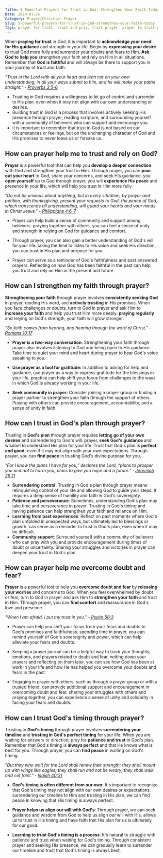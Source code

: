 ```yaml
---
Title: 5 Powerful Prayers for Trust in God: Strengthen Your Faith Today
Date: 2024-07-26
Category: Prayer/Christian Prayer
Slug: 5-powerful-prayers-for-trust-in-god-strengthen-your-faith-today
Tags: prayer for trust, trust and pray, trust prayer, prayer to trust god, prayer to trust in god, prayer to strengthen faith, prayer, christian prayer
---
```

When **praying for trust** in God, it is important to **acknowledge your need for His guidance** and strength in your life. Begin by **expressing your desire** to trust God more fully and surrender your doubts and fears to Him. **Ask God to help you** strengthen your faith and rely on Him in all situations. Remember that **God is faithful** and will always be there to support you in your journey of trust and faith.

*"Trust in the Lord with all your heart and lean not on your own understanding; in all your ways submit to him, and he will make your paths straight." - [Proverbs 3:5-6](https://www.bibleref.com/Proverbs/3/Proverbs-3-5.html)*

- Trusting in God requires a willingness to let go of control and surrender to His plan, even when it may not align with our own understanding or desires.
- Building trust in God is a process that involves actively seeking His presence through prayer, reading scripture, and surrounding yourself with a community of believers who can support and encourage you.
- It is important to remember that trust in God is not based on our circumstances or feelings, but on the unchanging character of God and His promises to never leave us or forsake us.


## How can prayer help me to trust and rely on God?

**Prayer** is a powerful tool that can help you **develop a deeper connection** with God and strengthen your trust in Him. Through prayer, you can **pour out your heart** to God, share your concerns, and seek His guidance.  you **open yourself** up to God through prayer, you will **experience His peace** and presence in your life, which will help you trust in Him more fully.

*"Do not be anxious about anything, but in every situation, by prayer and petition, with thanksgiving, present your requests to God.  the peace of God, which transcends all understanding, will guard your hearts and your minds in Christ Jesus." - [Philippians 4:6-7](https://www.bibleref.com/Philippians/4/Philippians-4-6.html)*

- Prayer can help build a sense of community and support among believers.  praying together with others, you can feel a sense of unity and strength in relying on God for guidance and comfort.
 
- Through prayer, you can also gain a better understanding of God's will for your life.  taking the time to listen to His voice and seek His direction, you can trust in His plan and purpose for you.

- Prayer can serve as a reminder of God's faithfulness and past answered prayers. Reflecting on how God has been faithful in the past can help you trust and rely on Him in the present and future.


## How can I strengthen my faith through prayer?

**Strengthening your faith** through prayer involves **consistently seeking God** in prayer, reading His word, and **actively trusting** in His promises. When you face challenges or doubts, turn to God in prayer and ask Him to **increase your faith** and help you trust Him more deeply.  **praying regularly** and relying on God's strength, your faith will grow stronger.

*"So faith comes from hearing, and hearing through the word of Christ." - [Romans 10:17](https://www.bibleref.com/Romans/10/Romans-10-17.html)*

- **Prayer is a two-way conversation:** Strengthening your faith through prayer also involves listening to God and being open to His guidance. Take time to quiet your mind and heart during prayer to hear God's voice speaking to you.
 
- **Use prayer as a tool for gratitude:** In addition to asking for help and guidance, use prayer as a way to express gratitude for the blessings in your life.  practice can help shift your focus from challenges to the ways in which God is already working in your life.
 
- **Seek community in prayer:** Consider joining a prayer group or finding a prayer partner to strengthen your faith through the support of others. Praying with others can provide encouragement, accountability, and a sense of unity in faith.


## How can I trust in God's plan through prayer?

Trusting in **God's plan** through prayer requires **letting go of your own desires** and surrendering to God's will.  prayer, **seek God's guidance** and wisdom to understand His plan for your life. Trust that God's plan is **perfect and good**, even if it may not align with your own expectations. Through prayer, you can **find peace** in trusting God's divine purpose for you.

*"For I know the plans I have for you,” declares the Lord, “plans to prosper you and not to harm you, plans to give you hope and a future." - [Jeremiah 29:11](https://www.bibleref.com/Jeremiah/29/Jeremiah-29-11.html)*

- **Surrendering control**: Trusting in God's plan through prayer means relinquishing control of your life and allowing God to guide your steps. It requires a deep sense of humility and faith in God's sovereignty.
- **Patience and perseverance**: Sometimes, understanding God's plan may take time and perseverance in prayer. Trusting in God's timing and having patience can help strengthen your faith and reliance on Him.
- **Learning from past experiences**: Reflect on past moments where God's plan unfolded in unexpected ways, but ultimately led to blessings or growth.  can serve as a reminder to trust in God's plan, even when it may be difficult.
- **Community support**: Surround yourself with a community of believers who can pray with you and provide encouragement during times of doubt or uncertainty. Sharing your struggles and victories in prayer can deepen your trust in God's plan.


## How can prayer help me overcome doubt and fear?

**Prayer** is a powerful tool to help you **overcome doubt and fear** by **releasing your worries** and concerns to God. When you feel overwhelmed by doubt or fear, turn to God in prayer and ask Him to **strengthen your faith** and trust in Him. Through prayer, you can **find comfort** and reassurance in God's love and presence.

*"When I am afraid, I put my trust in you." - [Psalm 56:3](https://www.bibleref.com/Psalm/56/Psalm-56-3.html)*

- Prayer can help you shift your focus from your fears and doubts to God's promises and faithfulness.  spending time in prayer, you can remind yourself of God's sovereignty and power, which can help alleviate your fears and doubts.

- Keeping a prayer journal can be a helpful way to track your thoughts, emotions, and prayers related to doubt and fear.  writing down your prayers and reflecting on them later, you can see how God has been at work in your life and how He has helped you overcome your doubts and fears in the past.

- Engaging in prayer with others, such as through a prayer group or with a trusted friend, can provide additional support and encouragement in overcoming doubt and fear.  sharing your struggles with others and praying together, you can experience a sense of unity and solidarity in facing your fears and doubts.


## How can I trust God's timing through prayer?

Trusting in **God's timing** through prayer involves **surrendering your timeline** and **trusting in God's perfect timing** for your life. When you are waiting for answers or direction, pray for **patience and trust** in God's plan. Remember that God's timing is **always perfect** and that He knows what is best for you. Through prayer, you can **find peace** in waiting on God's timing.

*"But they who wait for the Lord shall renew their strength; they shall mount up with wings like eagles; they shall run and not be weary; they shall walk and not faint." - [Isaiah 40:31](https://www.bibleref.com/Isaiah/40/Isaiah-40-31.html)*

- **God's timing is often different from our own**: It's important to recognize that God's timing may not align with our own desires or expectations.  surrendering our timeline to Him and trusting in His plan, we can find peace in knowing that His timing is always perfect.

- **Prayer helps us align our will with God's**: Through prayer, we can seek guidance and wisdom from God to help us align our will with His.  allows us to trust in His timing and have faith that His plan for us is ultimately for our good.

- **Learning to trust God's timing is a process**: It's natural to struggle with patience and trust when waiting for God's timing. Through consistent prayer and seeking His presence, we can gradually learn to surrender our timeline and trust that God's timing is always best.